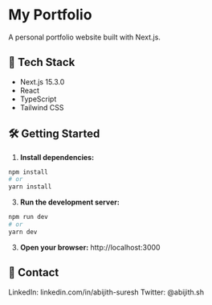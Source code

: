 # My Portfolio

A personal portfolio website built with Next.js.

## 🚀 Tech Stack

- Next.js 15.3.0
- React
- TypeScript 
- Tailwind CSS 


## 🛠️ Getting Started

1. **Install dependencies:**

```bash
npm install
# or
yarn install
```

3. **Run the development server:**

```bash
npm run dev
# or
yarn dev
```

3. **Open your browser:** http://localhost:3000

## 📧 Contact

LinkedIn: linkedin.com/in/abijith-suresh
Twitter: @abijith.sh
